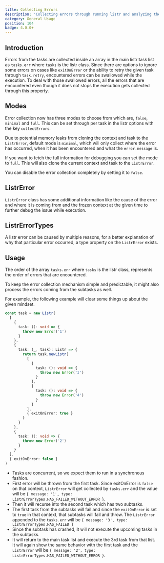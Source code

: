 ```yaml
---
title: Collecting Errors
description: 'Collecting errors through running listr and analyzing them afterward.'
category: General Usage
position: 104
badge: 4.0.0+
---
```


## Introduction

Errors from the tasks are collected inside an array in the main listr task list as `tasks.err` where `tasks` is the listr class. Since there are options to ignore some errors on cases like `exitOnError` or the ability to retry the given task through `task.retry`, encountered errors can be swallowed while the execution. To deal with those swallowed errors, all the errors that are encountered even though it does not stops the execution gets collected through this property.

## Modes

<GithubIssueLink issue="615"></GithubIssueLink>

Error collection now has three modes to choose from which are, `false`, `minimal` and `full`. This can be set through per task in the listr options with the key `collectErrors`.

Due to potential memory leaks from cloning the context and task to the `ListrError`, default mode is `minimal`, which will only collect where the error has occurred, when it has been encountered and what the `error.message` is.

If you want to fetch the full information for debugging you can set the mode to `full`. This will also clone the current context and task to the `ListrError`.

You can disable the error collection completely by setting it to `false`.

## ListrError

`ListrError` class has some additional information like the cause of the error and where it is coming from and the frozen context at the given time to further debug the issue while execution.

<ExternalTsDoc src="https://raw.githubusercontent.com/cenk1cenk2/listr2/master/docs/classes/index.ListrError.md" behead="1" pick="Constructors"></ExternalTsDoc>

## ListrErrorTypes

A listr error can be caused by multiple reasons, for a better explanation of why that particular error occurred, a type property on the `ListrError` exists.

<ExternalTsDoc src="https://raw.githubusercontent.com/cenk1cenk2/listr2/master/docs/enums/index.ListrErrorTypes.md" behead="1"></ExternalTsDoc>

## Usage

The order of the array `tasks.err` where `tasks` is the listr class, represents the order of errors that are encountered.

To keep the error collection mechanism simple and predictable, it might also process the errors coming from the subtasks as well.

For example, the following example will clear some things up about the given mindset.

```typescript
const task = new Listr(
  [
    {
      task: (): void => {
        throw new Error('1')
      }
    },
    {
      task: (_, task): Listr => {
        return task.newListr(
          [
            {
              task: (): void => {
                throw new Error('3')
              }
            },
            {
              task: (): void => {
                throw new Error('4')
              }
            }
          ],
          { exitOnError: true }
        )
      }
    },
    {
      task: (): void => {
        throw new Error('2')
      }
    }
  ],
  { exitOnError: false }
)
```

- Tasks are concurrent, so we expect them to run in a synchronous fashion.
- First error will be thrown from the first task. Since exitOnError is `false` on that context, `ListrError` will get collected by `tasks.err` and the value will be `{ message: '1', type: ListrErrorTypes.HAS_FAILED_WITHOUT_ERROR }`.
- Then it will recurse into the second task which has two subtasks.
- The first task from the subtasks will fail and since the `exitOnError` is set to `true` in that context, that subtasks will fail and throw. The `ListrError` appended to the `tasks.err` will be `{ message: '3', type: ListrErrorTypes.HAS_FAILED }`
- Since the subtask has crashed, it will not execute the upcoming tasks in the subtasks.
- It will return to the main task list and execute the 3rd task from that list. It will again show the same behavior with the first task and the `ListrError` will be `{ message: '2', type: ListrErrorTypes.HAS_FAILED_WITHOUT_ERROR }`.
